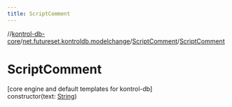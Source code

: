 ```yaml
---
title: ScriptComment
---
```

//[kontrol-db-core](../../../index.html)/[net.futureset.kontroldb.modelchange](../index.html)/[ScriptComment](index.html)/[ScriptComment](-script-comment.html)



# ScriptComment



[core engine and default templates for kontrol-db]\
constructor(text: [String](https://kotlinlang.org/api/latest/jvm/stdlib/kotlin/-string/index.html))




